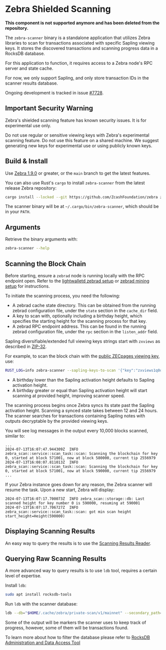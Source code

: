 # Zebra Shielded Scanning

**This component is not supported anymore and has been deleted from the repository.**

The `zebra-scanner` binary is a standalone application that utilizes Zebra libraries to scan for transactions associated with specific Sapling viewing keys. It stores the discovered transactions and scanning progress data in a RocksDB database.

For this application to function, it requires access to a Zebra node's RPC server and state cache.

For now, we only support Sapling, and only store transaction IDs in the scanner results database.

Ongoing development is tracked in issue [#7728](https://github.com/ZcashFoundation/zebra/issues/7728).

## Important Security Warning

Zebra's shielded scanning feature has known security issues. It is for experimental use only.

Do not use regular or sensitive viewing keys with Zebra's experimental scanning feature. Do not use this feature on a shared machine. We suggest generating new keys for experimental use or using publicly known keys.

## Build & Install

Use [Zebra 1.9.0](https://github.com/ZcashFoundation/zebra/releases/tag/v1.9.0) or greater, or the `main` branch to get the latest features.

You can also use Rust's `cargo` to install `zebra-scanner` from the latest release Zebra repository:

```bash
cargo install --locked --git https://github.com/ZcashFoundation/zebra zebra-scan
```

The scanner binary will be at `~/.cargo/bin/zebra-scanner`, which should be in your `PATH`.

## Arguments

Retrieve the binary arguments with:

```bash
zebra-scanner --help
```

## Scanning the Block Chain

Before starting, ensure a `zebrad` node is running locally with the RPC endpoint open. Refer to the [lightwalletd zebrad setup](https://zebra.zfnd.org/user/lightwalletd.html#configure-zebra-for-lightwalletd) or [zebrad mining setup](https://zebra.zfnd.org/user/mining.html#configure-zebra-for-mining) for instructions.

To initiate the scanning process, you need the following:

- A zebrad cache state directory. This can be obtained from the running zebrad configuration file, under the `state` section in the `cache_dir` field.
- A key to scan with, optionally including a birthday height, which specifies the starting height for the scanning process for that key.
- A zebrad RPC endpoint address. This can be found in the running zebrad configuration file, under the `rpc` section in the `listen_addr` field.


Sapling diversifiable/extended full viewing keys strings start with `zxviews` as
described in
[ZIP-32](https://zips.z.cash/zip-0032#sapling-extended-full-viewing-keys).

For example, to scan the block chain with the [public ZECpages viewing
key](https://zecpages.com/boardinfo), use:

```bash
RUST_LOG=info zebra-scanner --sapling-keys-to-scan '{"key":"zxviews1q0duytgcqqqqpqre26wkl45gvwwwd706xw608hucmvfalr759ejwf7qshjf5r9aa7323zulvz6plhttp5mltqcgs9t039cx2d09mgq05ts63n8u35hyv6h9nc9ctqqtue2u7cer2mqegunuulq2luhq3ywjcz35yyljewa4mgkgjzyfwh6fr6jd0dzd44ghk0nxdv2hnv4j5nxfwv24rwdmgllhe0p8568sgqt9ckt02v2kxf5ahtql6s0ltjpkckw8gtymxtxuu9gcr0swvz", "birthday_height": 419200}' --zebrad-cache-dir /media/alfredo/stuff/chain/zebra --zebra-rpc-listen-addr '127.0.0.1:8232'
```

- A birthday lower than the Sapling activation height defaults to Sapling activation height.
- A birthday greater or equal than Sapling activation height will start scanning at provided height, improving scanner speed.

The scanning process begins once Zebra syncs its state past the Sapling activation height. Scanning a synced state takes between 12 and 24 hours. The scanner searches for transactions containing Sapling notes with outputs decryptable by the provided viewing keys.

You will see log messages in the output every 10,000 blocks scanned, similar to:

```
...
2024-07-13T16:07:47.944309Z  INFO zebra_scan::service::scan_task::scan: Scanning the blockchain for key 0, started at block 571001, now at block 580000, current tip 2556979
2024-07-13T16:08:07.811013Z  INFO zebra_scan::service::scan_task::scan: Scanning the blockchain for key 0, started at block 571001, now at block 590000, current tip 2556979
...
```

If your Zebra instance goes down for any reason, the Zebra scanner will resume the task. Upon a new start, Zebra will display:

```
2024-07-13T16:07:17.700073Z  INFO zebra_scan::storage::db: Last scanned height for key number 0 is 590000, resuming at 590001
2024-07-13T16:07:17.706727Z  INFO zebra_scan::service::scan_task::scan: got min scan height start_height=Height(590000)
```

## Displaying Scanning Results

An easy way to query the results is to use the
[Scanning Results Reader](https://github.com/ZcashFoundation/zebra/tree/main/zebra-utils#scanning-results-reader).

## Querying Raw Scanning Results

A more advanced way to query results is to use `ldb` tool, requires a certain level of expertise.

Install `ldb`:

```bash
sudo apt install rocksdb-tools
```

Run `ldb` with the scanner database:

```bash
ldb --db="$HOME/.cache/zebra/private-scan/v1/mainnet" --secondary_path= --column_family=sapling_tx_ids --hex scan
```

Some of the output will be markers the scanner uses to keep track of progress, however, some of them will be transactions found.

To learn more about how to filter the database please refer to [RocksDB Administration and Data Access Tool](https://github.com/facebook/rocksdb/wiki/Administration-and-Data-Access-Tool)
